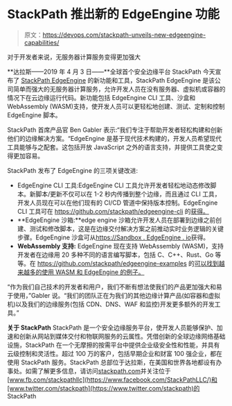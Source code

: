 # StackPath 推出新的 EdgeEngine 功能

> 原文：<https://devops.com/stackpath-unveils-new-edgeengine-capabilities/>

对于开发者来说，无服务器计算服务变得更加强大

**达拉斯——2019 年 4 月 3 日——**全球首个安全边缘平台 StackPath 今天宣布了 [StackPath EdgeEngine](https://www.stackpath.com/products/edgeengine/) 的新功能和工具，StackPath EdgeEngine 是该公司简单而强大的无服务器计算服务，允许开发人员在没有服务器、虚拟机或容器的情况下在云边缘运行代码。新功能包括 EdgeEngine CLI 工具、沙盒和 WebAssembly (WASM)支持，使开发人员可以更轻松地创建、测试、定制和控制 EdgeEngine 脚本。

StackPath 首席产品官 Ben Gabler 表示:“我们专注于帮助开发者轻松构建和创新他们的边缘解决方案。“EdgeEngine 是基于现代技术构建的，开发人员希望现代工具能够与之配套。这包括开放 JavaScript 之外的语言支持，并提供工具使之变得更加容易。

StackPath 发布了 EdgeEngine 的三项关键改进:

*   EdgeEngine CLI 工具:EdgeEngine CLI 工具允许开发者轻松地动态修改脚本。新脚本/更新不仅可以在 1-2 秒内传播到整个边缘，而且通过 CLI 工具，开发人员现在可以在他们现有的 CI/CD 管道中保持版本控制。EdgeEngine CLI 工具可在 https://github.com/stackpath/edgeengine-cli 的[获得。](https://github.com/stackpath/edgeengine-cli)
*   **EdgeEngine 沙箱:**edge engine 沙箱允许开发人员在部署到边缘之前创建、测试和修改脚本，这是在边缘交付解决方案之前推动实时业务逻辑的关键步骤。EdgeEngine 沙盒可从[https://Sandbox . EdgeEngine . io](https://sandbox.edgeengine.io)获得。
*   **WebAssembly 支持:** EdgeEngine 现在支持 WebAssembly (WASM)，支持开发者在边缘用 20 多种不同的语言编写脚本，包括 C、C++、Rust、Go 等等。在 https://github.com/stackpath/edgeengine-examples 的[可以找到越来越多的使用 WASM 和 EdgeEngine 的例子。](https://github.com/stackpath/edgeengine-examples)

“作为我们自己技术的开发者和用户，我们不断有想法使我们的产品更加强大和易于使用，”Gabler 说。“我们的团队正在为我们的其他边缘计算产品(如容器和虚拟机)以及我们的边缘服务(包括 CDN、DNS、WAF 和监控)开发更多额外的开发工具。”

**关于 StackPath** StackPath 是一个安全边缘服务平台，使开发人员能够保护、加速和创新从网站到媒体交付和物联网服务的云属性。凭借创新的全球边缘网络基础设施，StackPath 在一个无摩擦的按需平台中提供企业级安全性和性能，并具有云级控制和灵活性。超过 100 万的客户，包括早期企业和财富 100 强企业，都在使用 StackPath 服务。StackPath 总部位于达拉斯，在美国和世界各地都设有办事处。如需了解更多信息，请访问[stackpath.com](https://www.stackpath.com/)并关注位于[www.fb.com/stackpathllc](https://www.facebook.com/StackPathLLC/)和[www.twitter.com/stackpath](https://www.twitter.com/stackpath)的 StackPath